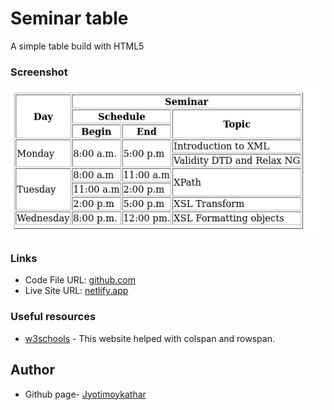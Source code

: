 # Seminar table

A simple table build with HTML5

### Screenshot

![](./screenshot.png)

### Links

- Code File URL: [github.com](https://github.com/Jyotimoykathar/assignment10html)
- Live Site URL: [netlify.app](https://assignment10html.netlify.app/)

### Useful resources

- [w3schools](https://www.w3schools.com/html/html_tables.asp) - This website helped with colspan and rowspan.

## Author

- Github page- [Jyotimoykathar](https://github.com/Jyotimoykathar/)
